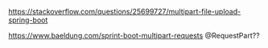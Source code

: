 https://stackoverflow.com/questions/25699727/multipart-file-upload-spring-boot

https://www.baeldung.com/sprint-boot-multipart-requests
@RequestPart??